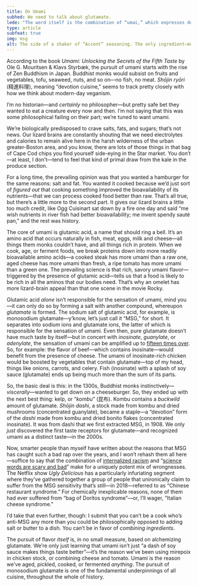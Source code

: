 ```yaml
---
title: On Umami
subhed: We need to talk about glutamate.
lede: "The word itself is the combination of “umai,” which expresses deliciousness (the way “yum” does, near as I can tell), and “mi,” which means “essence” or “taste.” Apparantly the name was never intended to stick—but here we are, stone-faced, discussing “yum taste.”"
type: article
subfeat: true
img: msg
alt: The side of a shaker of “Accent” seasoning. The only ingredient—monosodium glutimate—is centered.
---
```


According to the book _Umami: Unlocking the Secrets of the Fifth Taste_ by Ole G. Mouritsen & Klavs Styrbæk, the pursuit of umami starts with the rise of Zen Buddhism in Japan. Buddhist monks would subsist on fruits and vegetables, tofu, seaweed, nuts, and so on—no fish, no meat. _Shōjin ryōri_ (精進料理), meaning “devotion cuisine,” seems to track pretty closely with how we think about modern-day veganism.

I’m no historian—and _certainly_ no philosopher—but pretty safe bet they wanted to eat a creature every now and then. I’m not saying that this was some philosophical failing on their part; we’re tuned to want umami.

We’re biologically predisposed to crave salts, fats, and sugars; that’s not news. Our lizard brains are constantly shouting that we need electrolytes and calories to remain alive here in the harsh wilderness of the urban greater-Boston area, and you know, there are lots of those things in that bag of Cape Cod chips you find yourself side-eying in the Star market. You don’t—at least, I don’t—tend to feel that kind of primal draw from the kale in the produce section.

For a long time, the prevailing opinion was that you wanted a hamburger for the same reasons: salt and fat. You wanted it cooked because we’d just sort of _figured out_ that cooking something improved the bioavailability of its nutrients—that we can process cooked food better than raw. That’s all true, but there’s a little more to the second part. It gives our lizard brains a little too much credit, like Ogg Cuisinart sat down by a fire one day and said “me wish nutrients in river fish had better bioavailability; me invent spendy sauté pan,” and the rest was history.

The core of umami is glutamic acid, a name that should ring a bell. It’s an amino acid that occurs naturally in fish, meat, eggs, milk and cheese—all things them monks couldn’t have, and all things rich in protein. When we cook, age, or ferment foods, we break proteins down into more readily bioavailable amino acids—a cooked steak has more umami than a raw one, aged cheese has more umami than fresh, a ripe tomato has more umami than a green one. The prevailing science is that rich, savory umami flavor—triggered by the presence of glutamic acid—tells us that a food is likely to be rich in all the aminos that our bodies need. That’s why an omelet has more lizard-brain appeal than that one scene in the movie Rocky.

Glutamic acid _alone_ isn’t responsible for the sensation of umami, mind you—it can only do so by forming a salt with another compound, whereupon _glutamate_ is formed. The sodium salt of glutamic acid, for example, is monosodium glutamate—y’know, let’s just call it “MSG,” for short. It separates into sodium ions and glutamate ions, the latter of which is responsible for the sensation of umami. Even then, pure glutamate doesn’t have much taste by itself—but in concert with _inosinate_, _guanylate_, or _adenylate_, the sensation of umami can be amplified up to [fifteen times over](http://www.pnas.org/content/105/52/20930.full). So, for example: the flavor of beef—which contains inosinate—would benefit from the presence of cheese. The umami of inosinate-rich chicken would be boosted by vegetables that contain glutamate—top of my head, things like onions, carrots, and celery. Fish (inosinate) with a splash of soy sauce (glutamate) ends up being much more than the sum of its parts.

So, the basic deal is this: in the 1300s, Buddhist monks instinctively—_viscerally_—wanted to get down on a cheeseburger. So, they ended up with the next best thing: kelp, or “_kombu_” (昆布). Kombu contains a _buckwild_ amount of glutamate. _Shōjin dashi_, a stock made from kombu and dried mushrooms (concentrated guanylate), became a staple—a “devotion” form of the _dashi_ made from kombu and dried bonito flakes (concentrated inosinate). It was from dashi that we first extracted MSG, in 1908. We only _just_ discovered the first taste receptors for glutamate—and recognized umami as a distinct taste—in the 2000s.

Now, smarter people than myself have written about the reasons that MSG has caught such a bad rap over the years, and I won’t rehash them all here—suffice to say that the combination of [internalized racism](https://fivethirtyeight.com/features/how-msg-got-a-bad-rap-flawed-science-and-xenophobia/) and “[science words are scary and bad](https://www.salon.com/2010/03/18/msg_huffington_post/)” make for a uniquely potent mix of wrongnesses. The Netflix show _Ugly Delicious_ has a particularly infuriating segment where they’ve gathered together a group of people that unironically claim to suffer from the MSG sensitivity that’s _still_—in 2018—referred to as “Chinese restaurant syndrome.” For chemically inexplicable reasons, none of them had ever suffered from “bag of Doritos syndrome”—or, I’ll wager, “Italian cheese syndrome.”

I’d take that even further, though: I submit that you can’t be a cook who’s anti-MSG any more than you could be philosophically opposed to adding salt or butter to a dish. You can’t be in favor of _combining ingredients_.

The pursuit of flavor _itself_ is, in no small measure, based on alchemizing glutamate. We’re only just learning that umami isn’t just “a dash of soy sauce makes things taste better”—it’s the reason we’ve been using mirepoix in chicken stock, or combining cheese and tomato. Umami is the reason we’ve aged, pickled, cooked, or fermented _anything_. The pursuit of monosodium glutamate is one of the fundamental underpinnings of all cuisine, throughout the whole of history.
